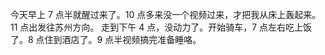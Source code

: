 今天早上 7 点半就醒过来了。10 点多来没一个视频过来，才把我从床上轰起来。11 点出发往苏州方向。
走到下午 4 点，没动力了。开始骑车，7 点左右吃上饭了。8 点住到酒店了。9 点半视频搞完准备睡咯。